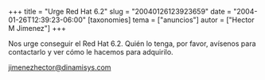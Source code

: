 +++
title = "Urge Red Hat 6.2"
slug = "20040126123923659"
date = "2004-01-26T12:39:23-06:00"
[taxonomies]
tema = ["anuncios"]
autor = ["Hector M Jimenez"]
+++

Nos urge conseguir el Red Hat 6.2. Quién lo tenga, por favor, avísenos
para contactarlo y ver cómo le hacemos para adquirilo.

<jimenezhector@dinamisys.com>
